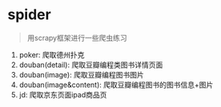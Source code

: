 # spider
>用scrapy框架进行一些爬虫练习
1. poker: 爬取德州扑克
2. douban(detail): 爬取豆瓣编程类图书详情页面
3. douban(image): 爬取豆瓣编程图书图片
4. douban(image&content): 爬取豆瓣编程图书的图书信息+图片
5. jd: 爬取京东页面ipad商品页
